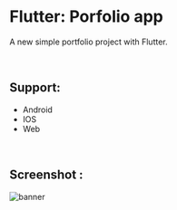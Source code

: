 # Flutter: Porfolio app
A new simple portfolio project with Flutter.

<br/>

## Support:
- Android
- IOS
- Web

<br/>

## Screenshot :
![banner](https://github.com/BardiaKhd/cv-application/assets/138980378/275edcd7-46e7-4b9e-b770-48d651a452a6)


